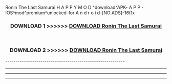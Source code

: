  Ronin The Last Samurai  H A P P Y M O D ^download^APK- A P P -IOS^mod^premium^unlocked-for A n d r o i d-[NO.ADS]-16t1x



<div align="center">

<h3>DOWNLOAD 1 >>>>>> <a href="https://en-mod.web.app/?en= Ronin The Last Samurai ">DOWNLOAD Ronin The Last Samurai  </a></h3><br>

<h3>DOWNLOAD 2 >>>>>> <a href="https://en-mod.web.app/?en= Ronin The Last Samurai ">DOWNLOAD Ronin The Last Samurai  </a></h3>

</div>
----------------------------------------------------------

----------------------------------------------------------

----------------------------------------------------------

----------------------------------------------------------



